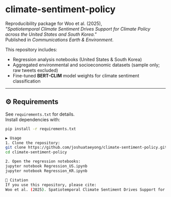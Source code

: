 # climate-sentiment-policy

Reproducibility package for Woo et al. (2025),  
*"Spatiotemporal Climate Sentiment Drives Support for Climate Policy across the United States and South Korea."*  
Published in *Communications Earth & Environment*.

This repository includes:
- Regression analysis notebooks (United States & South Korea)  
- Aggregated environmental and socioeconomic datasets (sample only; raw tweets excluded)  
- Fine-tuned **BERT-CLIM** model weights for climate sentiment classification  

---

## ⚙️ Requirements
See `requirements.txt` for details.  
Install dependencies with:
```bash
pip install -r requirements.txt

▶️ Usage
1. Clone the repository:
git clone https://github.com/joshuataeyong/climate-sentiment-policy.git
cd climate-sentiment-policy

2. Open the regression notebooks:
jupyter notebook Regression_US.ipynb
jupyter notebook Regression_KR.ipynb

📜 Citation
If you use this repository, please cite:
Woo et al. (2025). Spatiotemporal Climate Sentiment Drives Support for Climate Policy across the United States and South Korea. Communications Earth & Environment.
